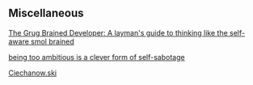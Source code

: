 ## Miscellaneous

[The Grug Brained Developer: A layman's guide to thinking like the self-aware smol brained](https://grugbrain.dev/)

[being too ambitious is a clever form of self-sabotage](https://maalvika.substack.com/p/being-too-ambitious-is-a-clever-form)

[Ciechanow.ski](https://ciechanow.ski/)